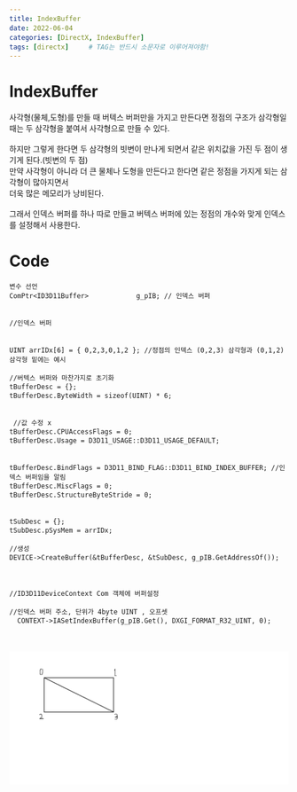 ```yaml
---
title: IndexBuffer
date: 2022-06-04
categories: [DirectX, IndexBuffer]
tags: [directx]		# TAG는 반드시 소문자로 이루어져야함!
---
```


IndexBuffer
=======================
사각형(물체,도형)를 만들 때 버텍스 버퍼만을 가지고 만든다면 정점의 구조가 삼각형일 때는
두 삼각형을 붙여서 사각형으로 만들 수 있다.   
<br>
하지만 그렇게 한다면 두 삼각형의 빗변이 만나게 되면서 같은 위치값을 가진 두 점이 생기게 된다.(빗변의 두 점)  
만약 사각형이 아니라 더 큰 물체나 도형을 만든다고 한다면 같은 정점을 가지게 되는 삼각형이 많아지면서  
더욱 많은 메모리가 낭비된다.  
<br>
그래서 인덱스 버퍼를 하나 따로 만들고 버텍스 버퍼에 있는 정점의 개수와 맞게 인덱스를 설정해서 
사용한다.


Code
=============
    
    변수 선언
    ComPtr<ID3D11Buffer>			g_pIB; // 인덱스 버퍼
    
      
  	//인덱스 버퍼
    
  
  	UINT arrIDx[6] = { 0,2,3,0,1,2 }; //정점의 인덱스 (0,2,3) 삼각형과 (0,1,2) 삼각형 밑에는 예시
    
    //버텍스 버퍼와 마찬가지로 초기화
  	tBufferDesc = {};
  	tBufferDesc.ByteWidth = sizeof(UINT) * 6;
  
  
     //값 수정 x
  	tBufferDesc.CPUAccessFlags = 0;      
  	tBufferDesc.Usage = D3D11_USAGE::D3D11_USAGE_DEFAULT;
  
  
  	tBufferDesc.BindFlags = D3D11_BIND_FLAG::D3D11_BIND_INDEX_BUFFER; //인덱스 버퍼임을 알림
  	tBufferDesc.MiscFlags = 0;
  	tBufferDesc.StructureByteStride = 0;
  
  	
  	tSubDesc = {};
  	tSubDesc.pSysMem = arrIDx;
  
    //생성
  	DEVICE->CreateBuffer(&tBufferDesc, &tSubDesc, g_pIB.GetAddressOf()); 
    
    
    
    //ID3D11DeviceContext Com 객체에 버퍼설정
    
    //인덱스 버퍼 주소, 단위가 4byte UINT , 오프셋
	  CONTEXT->IASetIndexBuffer(g_pIB.Get(), DXGI_FORMAT_R32_UINT, 0);


<br><br>
<img src="../../assets/img/1.png">
